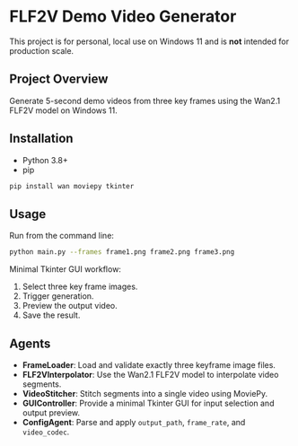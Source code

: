 # FLF2V Demo Video Generator

This project is for personal, local use on Windows 11 and is **not** intended for production scale.

## Project Overview
Generate 5-second demo videos from three key frames using the Wan2.1 FLF2V model on Windows 11.

## Installation
- Python 3.8+
- pip

```bash
pip install wan moviepy tkinter
```

## Usage
Run from the command line:

```bash
python main.py --frames frame1.png frame2.png frame3.png
```

Minimal Tkinter GUI workflow:
1. Select three key frame images.
2. Trigger generation.
3. Preview the output video.
4. Save the result.

## Agents
- **FrameLoader**: Load and validate exactly three keyframe image files.
- **FLF2VInterpolator**: Use the Wan2.1 FLF2V model to interpolate video segments.
- **VideoStitcher**: Stitch segments into a single video using MoviePy.
- **GUIController**: Provide a minimal Tkinter GUI for input selection and output preview.
- **ConfigAgent**: Parse and apply `output_path`, `frame_rate`, and `video_codec`.
